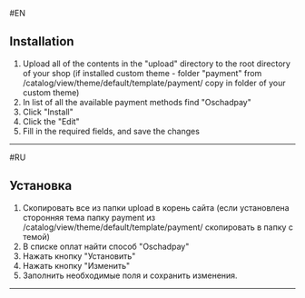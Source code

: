 #EN

Installation
-------------
1. Upload all of the contents in the "upload" directory to the root directory of your shop (if installed custom theme - folder "payment" from /catalog/view/theme/default/template/payment/ copy in folder of your custom theme)
2. In list of all the available payment methods find "Oschadpay"
3. Click "Install"
4. Click the "Edit"
5. Fill in the required fields, and save the changes

-------------

#RU

Установка
-------------
1. Скопировать все из папки upload в корень сайта (если установлена сторонняя тема папку payment из /catalog/view/theme/default/template/payment/ скопировать в папку с темой)
2. В списке оплат найти способ "Oschadpay"
3. Нажать кнопку "Установить"
4. Нажать кнопку "Изменить"
5. Заполнить необходимые поля и сохранить изменения.

-------------